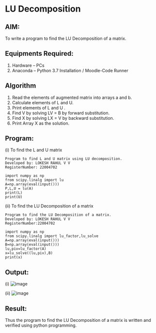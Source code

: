 # LU Decomposition 

## AIM:
To write a program to find the LU Decomposition of a matrix.

## Equipments Required:
1. Hardware – PCs
2. Anaconda – Python 3.7 Installation / Moodle-Code Runner

## Algorithm
1. Read the elements of augmented matrix into arrays a and b.
2. Calculate elements of L and U.
3. Print elements of L and U .
4. Find V by solving LV = B by forward substitution.
5. Find X by solving LX = V by backward substitution.
6. Print Array X as the solution.

## Program:
(i) To find the L and U matrix
```
Program to find L and U matrix using LU decomposition.
Developed by: LOKESH RAHUL V V
RegisterNumber: 22004702

import numpy as np
from scipy.linalg import lu
A=np.array(eval(input()))
P,L,U = lu(A)
print(L)
print(U)

```
(ii) To find the LU Decomposition of a matrix
```
Program to find the LU Decomposition of a matrix.
Developed by: LOKESH RAHUL V V 
RegisterNumber:22004702

import numpy as np
from scipy.linalg import lu_factor,lu_solve
A=np.array(eval(input()))
B=np.array(eval(input()))
lu,piv=lu_factor(A)
x=lu_solve((lu,piv),B)
print(x)

```

## Output:
(i)
![image](https://user-images.githubusercontent.com/118423842/213168881-837900d0-fb31-4e12-bd46-c4e9cf74f9fb.png)

(ii)
![image](https://user-images.githubusercontent.com/118423842/213169075-4f785b33-15ca-4cb7-8968-dd0575e7601f.png)


## Result:
Thus the program to find the LU Decomposition of a matrix is written and verified using python programming.

